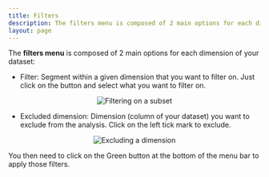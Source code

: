 ```yaml
---
title: Filters
description: The filters menu is composed of 2 main options for each dimension of your dataset.
layout: page
---
```


The **filters menu** is composed of 2 main options for each dimension of your dataset:

* Filter: Segment within a given dimension that you want to filter on. Just click on the button and select what you want to filter on.
<center><img src="{{site.url}}{{site.baseurl}}/core_app/menu/images/filter_pills.PNG" alt="Filtering on a subset" /></center>

* Excluded dimension: Dimension (column of your dataset) you want to exclude from the analysis. Click on the left tick mark to exclude.
<center><img src="{{site.url}}{{site.baseurl}}/core_app/menu/images/exclude_pills.PNG" alt="Excluding a dimension" /></center>

You then need to click on the Green button at the bottom of the menu bar to apply those filters.
